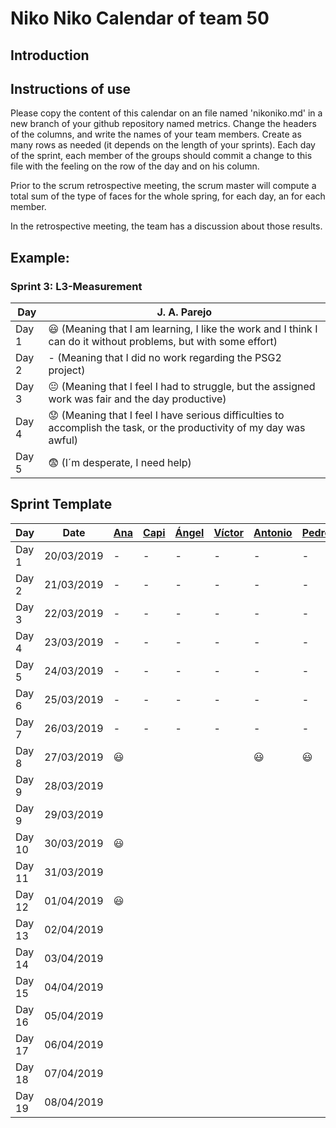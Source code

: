 # Niko Niko Calendar of team 50
## Introduction

## Instructions of use
Please copy the content of this calendar on an file named 'nikoniko.md' in a new branch of your github repository named metrics.
Change the headers of the columns, and write the names of your team members.
Create as many rows as needed (it depends on the length of your sprints).
Each day of the sprint, each member of the groups should commit a change to this file with the feeling on the row of the day and on his column. 

Prior to the scrum retrospective meeting, the scrum master will compute a total sum of the type of faces for the whole spring, for each day, an for each member.

In the retrospective meeting, the team has a discussion about those results.

## Example:

### Sprint 3: L3-Measurement 

| Day           | J. A. Parejo  |
| ------------- | ------------- |
| Day 1         |    :smiley: (Meaning that I am learning, I like the work and I think I can do it without problems, but with some effort) |
| Day 2         |    - (Meaning that I did no work regarding the PSG2 project)           |
| Day 3         |    :neutral_face:  (Meaning that I feel I had to struggle, but the assigned work was fair and the day productive)          |:fearful:
| Day 4         |    :worried: (Meaning that I feel I have serious difficulties to accomplish the task, or the productivity of my day was awful)           |
| Day 5         |    :fearful:   (I´m desperate, I need help)        |


## Sprint Template

| Day           | Date | [Ana](https://github.com/ananovmon)    | [Capi](https://github.com/Capi9888)     | [Ángel](https://github.com/angel96)     | [Víctor](https://github.com/SiiNerGia)     | [Antonio](https://github.com/antonihipona)     | [Pedro](https://github.com/pedroswe)     |
| ------------- | ------------- | -------------  | -------------  | -------------  | -------------  | -------------  | -------------  |
| Day 1         |  20/03/2019   |       -        |        -       |        -       |       -        |       -        |       -        |
| Day 2         |  21/03/2019   |       -        |        -       |        -       |       -        |       -        |       -        |
| Day 3         |  22/03/2019   |       -        |        -       |        -       |       -        |       -        |       -        |
| Day 4         |  23/03/2019   |       -        |        -       |        -       |       -        |       -        |       -        |
| Day 5         |  24/03/2019   |       -        |        -       |        -       |       -        |       -        |       -        |
| Day 6         |  25/03/2019   |       -        |        -       |        -       |       -        |       -        |       -        |
| Day 7         |  26/03/2019   |       -        |        -       |        -       |       -        |       -        |       -        |
| Day 8         |  27/03/2019   |    :smiley:    |                |                |                |    :smiley:    |    :smiley:    |
| Day 9         |  28/03/2019   |                |                |                |                |                |                |
| Day 9         |  29/03/2019   |                |                |                |                |                |                |
| Day 10        |  30/03/2019   |  :smiley:      |                |                |                |                |                |
| Day 11        |  31/03/2019   |                |                |                |                |                |                |
| Day 12        |  01/04/2019   |  :smiley:      |                |                |                |                |                |
| Day 13        |  02/04/2019   |                |                |                |                |                |                |
| Day 14        |  03/04/2019   |                |                |                |                |                |                |
| Day 15        |  04/04/2019   |                |                |                |                |                |                |
| Day 16        |  05/04/2019   |                |                |                |                |                |                |
| Day 17        |  06/04/2019   |                |                |                |                |                |                |
| Day 18        |  07/04/2019   |                |                |                |                |                |                |
| Day 19        |  08/04/2019   |                |                |                |                |                |                |

